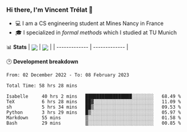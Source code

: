 ### Hi there, I'm Vincent Trélat 👋
 - 💻 I am a CS engineering student at Mines Nancy in France
 - 🎓 I specialized in *formal methods* which I studied at TU Munich

📊 **Stats**
| <img align="center" src="https://readme-stats.clckblog.space/api?username=VTrelat&show_icons=true&include_all_commits=true&theme=tokyonight&hide_border=true" /> | <img align="center" src="https://readme-stats.clckblog.space/api/top-langs/?username=VTrelat&layout=compact&theme=tokyonight&hide_border=true&exclude_repo=ElevatorSimulator" /> |
| ------------- | ------------- |

🕑 **Development breakdown**
<!--START_SECTION:waka-->

```text
From: 02 December 2022 - To: 08 February 2023

Total Time: 58 hrs 28 mins

Isabelle     40 hrs 2 mins   █████████████████░░░░░░░░   68.49 %
TeX          6 hrs 28 mins   ██▓░░░░░░░░░░░░░░░░░░░░░░   11.09 %
sh           5 hrs 34 mins   ██▒░░░░░░░░░░░░░░░░░░░░░░   09.53 %
Python       3 hrs 29 mins   █▒░░░░░░░░░░░░░░░░░░░░░░░   05.97 %
Markdown     55 mins         ▒░░░░░░░░░░░░░░░░░░░░░░░░   01.58 %
Bash         29 mins         ▒░░░░░░░░░░░░░░░░░░░░░░░░   00.85 %
```

<!--END_SECTION:waka-->
